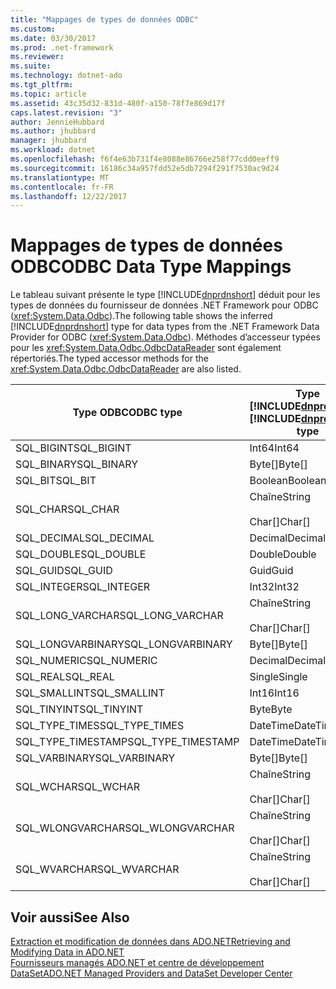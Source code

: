 ```yaml
---
title: "Mappages de types de données ODBC"
ms.custom: 
ms.date: 03/30/2017
ms.prod: .net-framework
ms.reviewer: 
ms.suite: 
ms.technology: dotnet-ado
ms.tgt_pltfrm: 
ms.topic: article
ms.assetid: 43c35d32-831d-480f-a150-78f7e869d17f
caps.latest.revision: "3"
author: JennieHubbard
ms.author: jhubbard
manager: jhubbard
ms.workload: dotnet
ms.openlocfilehash: f6f4e63b731f4e8088e86766e258f77cdd0eeff9
ms.sourcegitcommit: 16186c34a957fdd52e5db7294f291f7530ac9d24
ms.translationtype: MT
ms.contentlocale: fr-FR
ms.lasthandoff: 12/22/2017
---
```

# <a name="odbc-data-type-mappings"></a><span data-ttu-id="87dd6-102">Mappages de types de données ODBC</span><span class="sxs-lookup"><span data-stu-id="87dd6-102">ODBC Data Type Mappings</span></span>
<span data-ttu-id="87dd6-103">Le tableau suivant présente le type [!INCLUDE[dnprdnshort](../../../../includes/dnprdnshort-md.md)] déduit pour les types de données du fournisseur de données .NET Framework pour ODBC (<xref:System.Data.Odbc>).</span><span class="sxs-lookup"><span data-stu-id="87dd6-103">The following table shows the inferred [!INCLUDE[dnprdnshort](../../../../includes/dnprdnshort-md.md)] type for data types from the .NET Framework Data Provider for ODBC (<xref:System.Data.Odbc>).</span></span> <span data-ttu-id="87dd6-104">Méthodes d’accesseur typées pour les <xref:System.Data.Odbc.OdbcDataReader> sont également répertoriés.</span><span class="sxs-lookup"><span data-stu-id="87dd6-104">The typed accessor methods for the <xref:System.Data.Odbc.OdbcDataReader> are also listed.</span></span>  
  
|<span data-ttu-id="87dd6-105">Type ODBC</span><span class="sxs-lookup"><span data-stu-id="87dd6-105">ODBC type</span></span>|<span data-ttu-id="87dd6-106">Type [!INCLUDE[dnprdnshort](../../../../includes/dnprdnshort-md.md)]</span><span class="sxs-lookup"><span data-stu-id="87dd6-106">[!INCLUDE[dnprdnshort](../../../../includes/dnprdnshort-md.md)] type</span></span>|<span data-ttu-id="87dd6-107">Accesseur typé [!INCLUDE[dnprdnshort](../../../../includes/dnprdnshort-md.md)]</span><span class="sxs-lookup"><span data-stu-id="87dd6-107">[!INCLUDE[dnprdnshort](../../../../includes/dnprdnshort-md.md)] typed accessor</span></span>|  
|---------------|----------------------------------------------------------------------|--------------------------------------------------------------------------------|  
|<span data-ttu-id="87dd6-108">SQL_BIGINT</span><span class="sxs-lookup"><span data-stu-id="87dd6-108">SQL_BIGINT</span></span>|<span data-ttu-id="87dd6-109">Int64</span><span class="sxs-lookup"><span data-stu-id="87dd6-109">Int64</span></span>|<span data-ttu-id="87dd6-110">GetInt64()</span><span class="sxs-lookup"><span data-stu-id="87dd6-110">GetInt64()</span></span>|  
|<span data-ttu-id="87dd6-111">SQL_BINARY</span><span class="sxs-lookup"><span data-stu-id="87dd6-111">SQL_BINARY</span></span>|<span data-ttu-id="87dd6-112">Byte[]</span><span class="sxs-lookup"><span data-stu-id="87dd6-112">Byte[]</span></span>|<span data-ttu-id="87dd6-113">GetBytes()</span><span class="sxs-lookup"><span data-stu-id="87dd6-113">GetBytes()</span></span>|  
|<span data-ttu-id="87dd6-114">SQL_BIT</span><span class="sxs-lookup"><span data-stu-id="87dd6-114">SQL_BIT</span></span>|<span data-ttu-id="87dd6-115">Boolean</span><span class="sxs-lookup"><span data-stu-id="87dd6-115">Boolean</span></span>|<span data-ttu-id="87dd6-116">GetBoolean()</span><span class="sxs-lookup"><span data-stu-id="87dd6-116">GetBoolean()</span></span>|  
|<span data-ttu-id="87dd6-117">SQL_CHAR</span><span class="sxs-lookup"><span data-stu-id="87dd6-117">SQL_CHAR</span></span>|<span data-ttu-id="87dd6-118">Chaîne</span><span class="sxs-lookup"><span data-stu-id="87dd6-118">String</span></span><br /><br /> <span data-ttu-id="87dd6-119">Char[]</span><span class="sxs-lookup"><span data-stu-id="87dd6-119">Char[]</span></span>|<span data-ttu-id="87dd6-120">GetString()</span><span class="sxs-lookup"><span data-stu-id="87dd6-120">GetString()</span></span><br /><br /> <span data-ttu-id="87dd6-121">GetChars()</span><span class="sxs-lookup"><span data-stu-id="87dd6-121">GetChars()</span></span>|  
|<span data-ttu-id="87dd6-122">SQL_DECIMAL</span><span class="sxs-lookup"><span data-stu-id="87dd6-122">SQL_DECIMAL</span></span>|<span data-ttu-id="87dd6-123">Decimal</span><span class="sxs-lookup"><span data-stu-id="87dd6-123">Decimal</span></span>|<span data-ttu-id="87dd6-124">GetDecimal()</span><span class="sxs-lookup"><span data-stu-id="87dd6-124">GetDecimal()</span></span>|  
|<span data-ttu-id="87dd6-125">SQL_DOUBLE</span><span class="sxs-lookup"><span data-stu-id="87dd6-125">SQL_DOUBLE</span></span>|<span data-ttu-id="87dd6-126">Double</span><span class="sxs-lookup"><span data-stu-id="87dd6-126">Double</span></span>|<span data-ttu-id="87dd6-127">GetDouble()</span><span class="sxs-lookup"><span data-stu-id="87dd6-127">GetDouble()</span></span>|  
|<span data-ttu-id="87dd6-128">SQL_GUID</span><span class="sxs-lookup"><span data-stu-id="87dd6-128">SQL_GUID</span></span>|<span data-ttu-id="87dd6-129">Guid</span><span class="sxs-lookup"><span data-stu-id="87dd6-129">Guid</span></span>|<span data-ttu-id="87dd6-130">GetGuid()</span><span class="sxs-lookup"><span data-stu-id="87dd6-130">GetGuid()</span></span>|  
|<span data-ttu-id="87dd6-131">SQL_INTEGER</span><span class="sxs-lookup"><span data-stu-id="87dd6-131">SQL_INTEGER</span></span>|<span data-ttu-id="87dd6-132">Int32</span><span class="sxs-lookup"><span data-stu-id="87dd6-132">Int32</span></span>|<span data-ttu-id="87dd6-133">GetInt32()</span><span class="sxs-lookup"><span data-stu-id="87dd6-133">GetInt32()</span></span>|  
|<span data-ttu-id="87dd6-134">SQL_LONG_VARCHAR</span><span class="sxs-lookup"><span data-stu-id="87dd6-134">SQL_LONG_VARCHAR</span></span>|<span data-ttu-id="87dd6-135">Chaîne</span><span class="sxs-lookup"><span data-stu-id="87dd6-135">String</span></span><br /><br /> <span data-ttu-id="87dd6-136">Char[]</span><span class="sxs-lookup"><span data-stu-id="87dd6-136">Char[]</span></span>|<span data-ttu-id="87dd6-137">GetString()</span><span class="sxs-lookup"><span data-stu-id="87dd6-137">GetString()</span></span><br /><br /> <span data-ttu-id="87dd6-138">GetChars()</span><span class="sxs-lookup"><span data-stu-id="87dd6-138">GetChars()</span></span>|  
|<span data-ttu-id="87dd6-139">SQL_LONGVARBINARY</span><span class="sxs-lookup"><span data-stu-id="87dd6-139">SQL_LONGVARBINARY</span></span>|<span data-ttu-id="87dd6-140">Byte[]</span><span class="sxs-lookup"><span data-stu-id="87dd6-140">Byte[]</span></span>|<span data-ttu-id="87dd6-141">GetBytes()</span><span class="sxs-lookup"><span data-stu-id="87dd6-141">GetBytes()</span></span>|  
|<span data-ttu-id="87dd6-142">SQL_NUMERIC</span><span class="sxs-lookup"><span data-stu-id="87dd6-142">SQL_NUMERIC</span></span>|<span data-ttu-id="87dd6-143">Decimal</span><span class="sxs-lookup"><span data-stu-id="87dd6-143">Decimal</span></span>|<span data-ttu-id="87dd6-144">GetDecimal()</span><span class="sxs-lookup"><span data-stu-id="87dd6-144">GetDecimal()</span></span>|  
|<span data-ttu-id="87dd6-145">SQL_REAL</span><span class="sxs-lookup"><span data-stu-id="87dd6-145">SQL_REAL</span></span>|<span data-ttu-id="87dd6-146">Single</span><span class="sxs-lookup"><span data-stu-id="87dd6-146">Single</span></span>|<span data-ttu-id="87dd6-147">GetFloat()</span><span class="sxs-lookup"><span data-stu-id="87dd6-147">GetFloat()</span></span>|  
|<span data-ttu-id="87dd6-148">SQL_SMALLINT</span><span class="sxs-lookup"><span data-stu-id="87dd6-148">SQL_SMALLINT</span></span>|<span data-ttu-id="87dd6-149">Int16</span><span class="sxs-lookup"><span data-stu-id="87dd6-149">Int16</span></span>|<span data-ttu-id="87dd6-150">GetInt16()</span><span class="sxs-lookup"><span data-stu-id="87dd6-150">GetInt16()</span></span>|  
|<span data-ttu-id="87dd6-151">SQL_TINYINT</span><span class="sxs-lookup"><span data-stu-id="87dd6-151">SQL_TINYINT</span></span>|<span data-ttu-id="87dd6-152">Byte</span><span class="sxs-lookup"><span data-stu-id="87dd6-152">Byte</span></span>|<span data-ttu-id="87dd6-153">GetByte()</span><span class="sxs-lookup"><span data-stu-id="87dd6-153">GetByte()</span></span>|  
|<span data-ttu-id="87dd6-154">SQL_TYPE_TIMES</span><span class="sxs-lookup"><span data-stu-id="87dd6-154">SQL_TYPE_TIMES</span></span>|<span data-ttu-id="87dd6-155">DateTime</span><span class="sxs-lookup"><span data-stu-id="87dd6-155">DateTime</span></span>|<span data-ttu-id="87dd6-156">GetDateTime()</span><span class="sxs-lookup"><span data-stu-id="87dd6-156">GetDateTime()</span></span>|  
|<span data-ttu-id="87dd6-157">SQL_TYPE_TIMESTAMP</span><span class="sxs-lookup"><span data-stu-id="87dd6-157">SQL_TYPE_TIMESTAMP</span></span>|<span data-ttu-id="87dd6-158">DateTime</span><span class="sxs-lookup"><span data-stu-id="87dd6-158">DateTime</span></span>|<span data-ttu-id="87dd6-159">GetDateTime()</span><span class="sxs-lookup"><span data-stu-id="87dd6-159">GetDateTime()</span></span>|  
|<span data-ttu-id="87dd6-160">SQL_VARBINARY</span><span class="sxs-lookup"><span data-stu-id="87dd6-160">SQL_VARBINARY</span></span>|<span data-ttu-id="87dd6-161">Byte[]</span><span class="sxs-lookup"><span data-stu-id="87dd6-161">Byte[]</span></span>|<span data-ttu-id="87dd6-162">GetBytes()</span><span class="sxs-lookup"><span data-stu-id="87dd6-162">GetBytes()</span></span>|  
|<span data-ttu-id="87dd6-163">SQL_WCHAR</span><span class="sxs-lookup"><span data-stu-id="87dd6-163">SQL_WCHAR</span></span>|<span data-ttu-id="87dd6-164">Chaîne</span><span class="sxs-lookup"><span data-stu-id="87dd6-164">String</span></span><br /><br /> <span data-ttu-id="87dd6-165">Char[]</span><span class="sxs-lookup"><span data-stu-id="87dd6-165">Char[]</span></span>|<span data-ttu-id="87dd6-166">GetString()</span><span class="sxs-lookup"><span data-stu-id="87dd6-166">GetString()</span></span><br /><br /> <span data-ttu-id="87dd6-167">GetChars()</span><span class="sxs-lookup"><span data-stu-id="87dd6-167">GetChars()</span></span>|  
|<span data-ttu-id="87dd6-168">SQL_WLONGVARCHAR</span><span class="sxs-lookup"><span data-stu-id="87dd6-168">SQL_WLONGVARCHAR</span></span>|<span data-ttu-id="87dd6-169">Chaîne</span><span class="sxs-lookup"><span data-stu-id="87dd6-169">String</span></span><br /><br /> <span data-ttu-id="87dd6-170">Char[]</span><span class="sxs-lookup"><span data-stu-id="87dd6-170">Char[]</span></span>|<span data-ttu-id="87dd6-171">GetString()</span><span class="sxs-lookup"><span data-stu-id="87dd6-171">GetString()</span></span><br /><br /> <span data-ttu-id="87dd6-172">GetChars()</span><span class="sxs-lookup"><span data-stu-id="87dd6-172">GetChars()</span></span>|  
|<span data-ttu-id="87dd6-173">SQL_WVARCHAR</span><span class="sxs-lookup"><span data-stu-id="87dd6-173">SQL_WVARCHAR</span></span>|<span data-ttu-id="87dd6-174">Chaîne</span><span class="sxs-lookup"><span data-stu-id="87dd6-174">String</span></span><br /><br /> <span data-ttu-id="87dd6-175">Char[]</span><span class="sxs-lookup"><span data-stu-id="87dd6-175">Char[]</span></span>|<span data-ttu-id="87dd6-176">GetString()</span><span class="sxs-lookup"><span data-stu-id="87dd6-176">GetString()</span></span><br /><br /> <span data-ttu-id="87dd6-177">GetChars()</span><span class="sxs-lookup"><span data-stu-id="87dd6-177">GetChars()</span></span>|  
  
## <a name="see-also"></a><span data-ttu-id="87dd6-178">Voir aussi</span><span class="sxs-lookup"><span data-stu-id="87dd6-178">See Also</span></span>  
 [<span data-ttu-id="87dd6-179">Extraction et modification de données dans ADO.NET</span><span class="sxs-lookup"><span data-stu-id="87dd6-179">Retrieving and Modifying Data in ADO.NET</span></span>](../../../../docs/framework/data/adonet/retrieving-and-modifying-data.md)  
 [<span data-ttu-id="87dd6-180">Fournisseurs managés ADO.NET et centre de développement DataSet</span><span class="sxs-lookup"><span data-stu-id="87dd6-180">ADO.NET Managed Providers and DataSet Developer Center</span></span>](http://go.microsoft.com/fwlink/?LinkId=217917)
